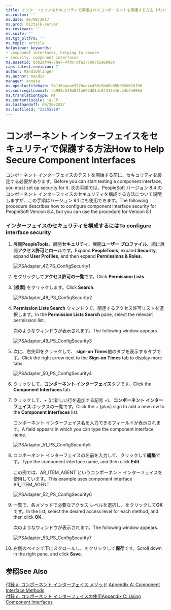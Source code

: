 ```yaml
---
title: インターフェイスをセキュリティで保護されたコンポーネントを保護する方法 |Microsoft ドキュメント
ms.custom: ''
ms.date: 06/08/2017
ms.prod: biztalk-server
ms.reviewer: ''
ms.suite: ''
ms.tgt_pltfrm: ''
ms.topic: article
helpviewer_keywords:
- component interfaces, helping to secure
- security, component interfaces
ms.assetid: 03b2af44-78e7-4fdc-bfa3-7697b2a60986
caps.latest.revision: 7
author: MandiOhlinger
ms.author: mandia
manager: anneta
ms.openlocfilehash: 54136aaeae9578ae4e438c5bd8b95b902d618f96
ms.sourcegitcommit: cb908c540d8f1a692d01dc8f313e16cb4b4e696d
ms.translationtype: MT
ms.contentlocale: ja-JP
ms.lasthandoff: 09/20/2017
ms.locfileid: "22255218"
---
```

# <a name="how-to-help-secure-component-interfaces"></a><span data-ttu-id="0ebe1-102">コンポーネント インターフェイスをセキュリティで保護する方法</span><span class="sxs-lookup"><span data-stu-id="0ebe1-102">How to Help Secure Component Interfaces</span></span>
<span data-ttu-id="0ebe1-103">コンポーネント インターフェイスのテストを開始する前に、セキュリティを設定する必要があります。</span><span class="sxs-lookup"><span data-stu-id="0ebe1-103">Before you can start testing a component interface, you must set up security for it.</span></span> <span data-ttu-id="0ebe1-104">次の手順では、PeopleSoft バージョン 8.4 のコンポーネント インターフェイスのセキュリティを構成する方法について説明しますが、この手順はバージョン 8.1 にも使用できます。</span><span class="sxs-lookup"><span data-stu-id="0ebe1-104">The following procedure describes how to configure component interface security for PeopleSoft Version 8.4, but you can use the procedure for Version 8.1.</span></span>  
  
### <a name="to-configure-interface-security"></a><span data-ttu-id="0ebe1-105">インターフェイスのセキュリティを構成するには</span><span class="sxs-lookup"><span data-stu-id="0ebe1-105">To configure interface security</span></span>  
  
1.  <span data-ttu-id="0ebe1-106">展開**PeopleTools**、展開**セキュリティ**、展開**ユーザー プロファイル**、順に展開**アクセス許可とロール**です。</span><span class="sxs-lookup"><span data-stu-id="0ebe1-106">Expand **PeopleTools**, expand **Security**, expand **User Profiles**, and then expand **Permissions & Roles**.</span></span>  
  
     ![](../core/media/psadapter-47-ps-configsecurity1.gif "PSAdapter_47_PS_ConfigSecurity1")  
  
2.  <span data-ttu-id="0ebe1-107">をクリックして**アクセス許可の一覧**です。</span><span class="sxs-lookup"><span data-stu-id="0ebe1-107">Click **Permission Lists**.</span></span>  
  
3.  <span data-ttu-id="0ebe1-108">**[検索]** をクリックします。</span><span class="sxs-lookup"><span data-stu-id="0ebe1-108">Click **Search**.</span></span>  
  
     ![](../core/media/psadapter-48-ps-configsecurity2.gif "PSAdapter_48_PS_ConfigSecurity2")  
  
4.  <span data-ttu-id="0ebe1-109">**Permission Lists Search**  ウィンドウで、関連するアクセス許可リストを選択します。</span><span class="sxs-lookup"><span data-stu-id="0ebe1-109">In the **Permission Lists Search** pane, select the relevant permission list.</span></span>  
  
     <span data-ttu-id="0ebe1-110">次のようなウィンドウが表示されます。</span><span class="sxs-lookup"><span data-stu-id="0ebe1-110">The following window appears.</span></span>  
  
     ![](../core/media/psadapter-49-ps-configsecurity3.gif "PSAdapter_49_PS_ConfigSecurity3")  
  
5.  <span data-ttu-id="0ebe1-111">次に、右矢印をクリックして、 **sign-on Times**他のタブを表示するタブです。</span><span class="sxs-lookup"><span data-stu-id="0ebe1-111">Click the right arrow next to the **Sign-on Times** tab to display more tabs.</span></span>  
  
     ![](../core/media/psadapter-50-ps-configsecurity4.gif "PSAdapter_50_PS_ConfigSecurity4")  
  
6.  <span data-ttu-id="0ebe1-112">クリックして、**コンポーネント インターフェイス**タブです。</span><span class="sxs-lookup"><span data-stu-id="0ebe1-112">Click the **Component Interfaces** tab.</span></span>  
  
7.  <span data-ttu-id="0ebe1-113">クリックして、+ (に新しい行を追加する記号 +)、**コンポーネント インターフェイス** ボックスの一覧です。</span><span class="sxs-lookup"><span data-stu-id="0ebe1-113">Click the + (plus) sign to add a new row to the **Component Interfaces** list.</span></span>  
  
     <span data-ttu-id="0ebe1-114">コンポーネント インターフェイス名を入力できるフィールドが表示されます。</span><span class="sxs-lookup"><span data-stu-id="0ebe1-114">A field appears in which you can type the component interface name.</span></span>  
  
     ![](../core/media/psadapter-51-ps-configsecurity5.gif "PSAdapter_51_PS_ConfigSecurity5")  
  
8.  <span data-ttu-id="0ebe1-115">コンポーネント インターフェイスの名前を入力して、クリックして**編集**です。</span><span class="sxs-lookup"><span data-stu-id="0ebe1-115">Type the component interface name, and then click **Edit**.</span></span>  
  
     <span data-ttu-id="0ebe1-116">この例では、AR_ITEM_AGENT というコンポーネント インターフェイスを使用しています。</span><span class="sxs-lookup"><span data-stu-id="0ebe1-116">This example uses component interface AR_ITEM_AGENT.</span></span>  
  
     ![](../core/media/psadapter-52-ps-configsecurity6.gif "PSAdapter_52_PS_ConfigSecurity6")  
  
9. <span data-ttu-id="0ebe1-117">一覧で、各メソッドで必要なアクセス レベルを選択し、をクリックして**OK**です。</span><span class="sxs-lookup"><span data-stu-id="0ebe1-117">In the list, select the desired access level for each method, and then click **OK**.</span></span>  
  
     <span data-ttu-id="0ebe1-118">次のようなウィンドウが表示されます。</span><span class="sxs-lookup"><span data-stu-id="0ebe1-118">The following window appears.</span></span>  
  
     ![](../core/media/psadapter-53-ps-configsecurity7.gif "PSAdapter_53_PS_ConfigSecurity7")  
  
10. <span data-ttu-id="0ebe1-119">右側のペインで下にスクロールし、をクリックして**保存**です。</span><span class="sxs-lookup"><span data-stu-id="0ebe1-119">Scroll down in the right pane, and click **Save**.</span></span>  
  
## <a name="see-also"></a><span data-ttu-id="0ebe1-120">参照</span><span class="sxs-lookup"><span data-stu-id="0ebe1-120">See Also</span></span>  
 <span data-ttu-id="0ebe1-121">[付録 a: コンポーネント インターフェイス メソッド](../core/appendix-a-component-interface-methods.md) </span><span class="sxs-lookup"><span data-stu-id="0ebe1-121">[Appendix A: Component Interface Methods](../core/appendix-a-component-interface-methods.md) </span></span>  
 [<span data-ttu-id="0ebe1-122">付録 c: コンポーネント インターフェイスの使用</span><span class="sxs-lookup"><span data-stu-id="0ebe1-122">Appendix C: Using Component Interfaces</span></span>](../core/appendix-c-using-component-interfaces.md)